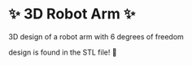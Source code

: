 # ✨ 3D Robot Arm ✨
3D design of a robot arm with 6 degrees of freedom

design is found in the STL file! 🐻
